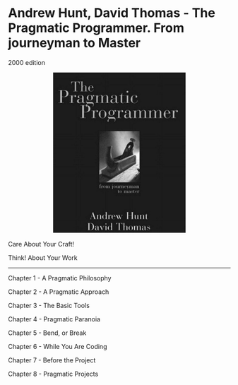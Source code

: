 # Andrew Hunt, David Thomas - The Pragmatic Programmer. From journeyman to Master
2000 edition
<p align="center">
  <img width="300" src="https://github.com/rsaitov/Books/blob/master/Andrew%20Hunt%2C%20David%20Thomas%20-%20The%20pragmatic%20programmer/title.png" />
</p>

Care About Your Craft!

Think! About Your Work

---

Chapter 1 - A Pragmatic Philosophy

Chapter 2 - A Pragmatic Approach

Chapter 3 - The Basic Tools

Chapter 4 - Pragmatic Paranoia

Chapter 5 - Bend, or Break

Chapter 6 - While You Are Coding

Chapter 7 - Before the Project

Chapter 8 - Pragmatic Projects